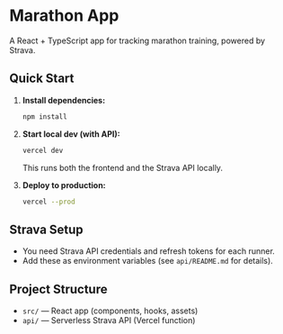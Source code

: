 # Marathon App

A React + TypeScript app for tracking marathon training, powered by Strava.

## Quick Start

1. **Install dependencies:**

   ```bash
   npm install
   ```

2. **Start local dev (with API):**

   ```bash
   vercel dev
   ```

   This runs both the frontend and the Strava API locally.

3. **Deploy to production:**
   ```bash
   vercel --prod
   ```

## Strava Setup

- You need Strava API credentials and refresh tokens for each runner.
- Add these as environment variables (see `api/README.md` for details).

## Project Structure

- `src/` — React app (components, hooks, assets)
- `api/` — Serverless Strava API (Vercel function)
